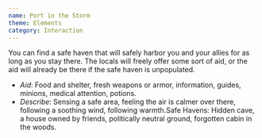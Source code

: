 ```yaml
---
name: Port in the Storm
theme: Elements
category: Interaction
---
```


You can find a safe haven that will safely harbor you and your allies for as long as you stay there. The locals will freely offer some sort of aid, or the aid will already be there if the safe haven is unpopulated. 

* *Aid*: Food and shelter, fresh weapons or armor, information, guides, minions, medical attention, potions. 
* *Describe*: Sensing a safe area, feeling the air is calmer over there, following a soothing wind, following warmth.Safe Havens: Hidden cave, a house owned by friends, politically neutral ground, forgotten cabin in the woods.